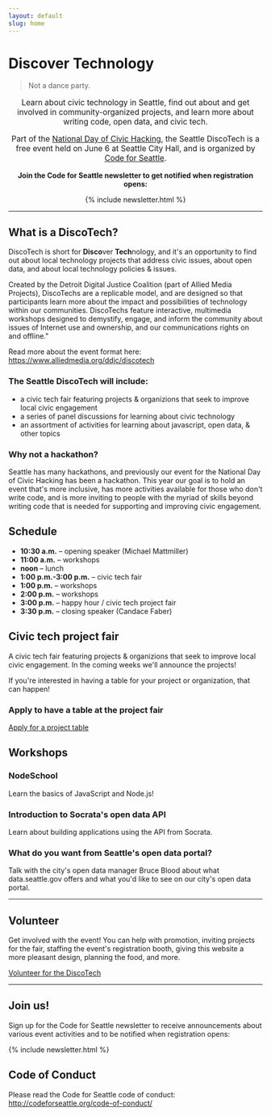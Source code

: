 ```yaml
---
layout: default
slug: home
---
```


# **Disco**ver **Tech**nology

> Not a dance party.

<div style="text-align:center;">
<p style="font-size:110%;">
  Learn about civic technology in Seattle, find out about and get involved in community-organized projects, and learn more about writing code, open data, and civic tech.
</p>

<p style="font-size:110%;">Part of the <a href="http://hackforchange.org/">National Day of Civic Hacking</a>, the Seattle DiscoTech is a free event held on June 6 at Seattle City Hall, and is organized by <a href="http://codeforseattle.org">Code for Seattle</a>.</p>

<p><b>Join the Code for Seattle newsletter to get notified when registration opens:</b></p>

{% include newsletter.html %}
</div>

---

## What is a DiscoTech?

DiscoTech is short for **Disco**ver **Tech**nology, and it's an opportunity to find out about local technology projects that address civic issues, about open data, and about local technology policies & issues.

Created by the Detroit Digital Justice Coalition (part of Allied Media Projects), DiscoTechs are a replicable model, and are designed so that participants learn more about the impact and possibilities of technology within our communities. DiscoTechs feature interactive, multimedia workshops designed to demystify, engage, and inform the community about issues of Internet use and ownership, and our communications rights on and offline."

Read more about the event format here: https://www.alliedmedia.org/ddjc/discotech

### The Seattle DiscoTech will include:

- a civic tech fair featuring projects & organizions that seek to improve local civic engagement
- a series of panel discussions for learning about civic technology
- an assortment of activities for learning about javascript, open data, & other topics

### Why not a hackathon?

Seattle has many hackathons, and previously our event for the National Day of Civic Hacking has been a hackathon. This year our goal is to hold an event that's more inclusive, has more activities available for those who don't write code, and is more inviting to people with the myriad of skills beyond writing code that is needed for supporting and improving civic engagement.

## Schedule

- **10:30 a.m.** – opening speaker (Michael Mattmiller)
- **11:00 a.m.** – workshops
- **noon** – lunch 
- **1:00 p.m.-3:00 p.m.** – civic tech fair 
- **1:00 p.m.** – workshops
- **2:00 p.m.** – workshops
- **3:00 p.m.** – happy hour / civic tech project fair
- **3:30 p.m.** – closing speaker (Candace Faber)

## Civic tech project fair

A civic tech fair featuring projects & organizions that seek to improve local civic engagement. In the coming weeks we'll announce the projects!

If you're interested in having a table for your project or organization, that can happen!

### Apply to have a table at the project fair

<a href="http://goo.gl/forms/f2XqYgjVDU" class="button">Apply for a project table</a>

## Workshops

### NodeSchool

Learn the basics of JavaScript and Node.js!

### Introduction to Socrata's open data API

Learn about building applications using the API from Socrata.

### What do you want from Seattle's open data portal?

Talk with the city's open data manager Bruce Blood about what data.seattle.gov offers and what you'd like to see on our city's open data portal.

---


## Volunteer

Get involved with the event! You can help with promotion, inviting projects for the fair, staffing the event's registration booth, giving this website a more pleasant design, planning the food, and more.

<a href="http://goo.gl/forms/U15lQ8BTXL" class="button">Volunteer for the DiscoTech</a>

---

## Join us!

Sign up for the Code for Seattle newsletter to receive announcements about various event activities and to be notified when registration opens:

{% include newsletter.html %}

## Code of Conduct

Please read the Code for Seattle code of conduct: http://codeforseattle.org/code-of-conduct/

